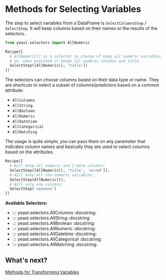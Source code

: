# Methods for Selecting Variables

The step to select variables from a DataFrame is `SelectColumnsStep` / `SelectStep`.
It will keep columns based on their names or the results of the selectors.

```python
from yeast.selectors import AllNumeric

Recipe([
  # AllNumeric() is a selector in charge of keep all numeric variables
  # So, when executed it keeps all numeric columns and title
  SelectStep([AllNumeric(), 'title'])
])
```

The selectors can choose columns based on their data type or name.
They are shortcuts to select a subset of columns/predictors based on a common attribute:

- `AllColumns`
- `AllString`
- `AllBoolean`
- `AllNumeric`
- `AllDatetime`
- `AllCategorical`
- `AllMatching`

The usage is quite simple, you can pass them on any parameter that indicates column names and
basically they are used to select columns based on the attributes.

```python
Recipe([
  # Will keep all numeric and 2 more columns:
  SelectStep([AllNumeric(), 'title', 'aired']),
  # Will keep all the numeric variables:
  SelectStep(AllNumeric()),
  # Will only one columns:
  SelectStep('seasons')
])
```


**Available Selectors:**

- ::: yeast.selectors.AllColumns
    :docstring:
- ::: yeast.selectors.AllString
    :docstring:
- ::: yeast.selectors.AllBoolean
    :docstring:
- ::: yeast.selectors.AllNumeric
    :docstring:
- ::: yeast.selectors.AllDatetime
    :docstring:
- ::: yeast.selectors.AllCategorical
    :docstring:
- ::: yeast.selectors.AllMatching
    :docstring:

## What's next?

[Methods for Transforming Variables](transformers.md)
